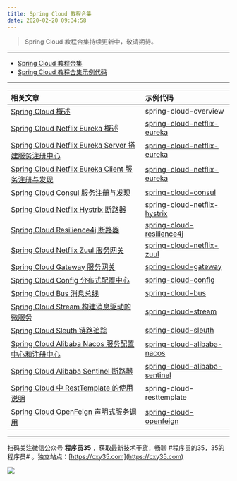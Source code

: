 ```yaml
---
title: Spring Cloud 教程合集
date: 2020-02-20 09:34:58
---
```

> Spring Cloud 教程合集持续更新中，敬请期待。

---

- [Spring Cloud 教程合集](https://mp.weixin.qq.com/s/SBmcs2bxumhNz4kky1pl-A)
- [Spring Cloud 教程合集示例代码](https://github.com/cxy35/spring-cloud-samples)

---

|相关文章|示例代码|
|:-|:-|
|[Spring Cloud 概述](http://www.xuxianfang.com/2020/03/20/springcloud/spring-cloud-overview/)|spring-cloud-overview|
|[Spring Cloud Netflix Eureka 概述](http://www.xuxianfang.com/2020/04/07/springcloud/spring-cloud-netflix-eureka-overview/)|[spring-cloud-netflix-eureka](https://github.com/cxy35/spring-cloud-samples/tree/master/spring-cloud-netflix-eureka)|
|[Spring Cloud Netflix Eureka Server 搭建服务注册中心](http://www.xuxianfang.com/2020/04/09/springcloud/spring-cloud-netflix-eureka-server/)|[spring-cloud-netflix-eureka](https://github.com/cxy35/spring-cloud-samples/tree/master/spring-cloud-netflix-eureka)|
|[Spring Cloud Netflix Eureka Client 服务注册与发现](http://www.xuxianfang.com/2020/04/10/springcloud/spring-cloud-netflix-eureka-client/)|[spring-cloud-netflix-eureka](https://github.com/cxy35/spring-cloud-samples/tree/master/spring-cloud-netflix-eureka)|
|[Spring Cloud Consul 服务注册与发现](http://www.xuxianfang.com/2020/04/15/springcloud/spring-cloud-consul/)|[spring-cloud-consul](https://github.com/cxy35/spring-cloud-samples/tree/master/spring-cloud-consul)|
|[Spring Cloud Netflix Hystrix 断路器](http://www.xuxianfang.com/2020/04/18/springcloud/spring-cloud-netflix-hystrix/)|[spring-cloud-netflix-hystrix](https://github.com/cxy35/spring-cloud-samples/tree/master/spring-cloud-netflix-hystrix)|
|[Spring Cloud Resilience4j 断路器](http://www.xuxianfang.com/2020/04/27/springcloud/spring-cloud-resilience4j/)|[spring-cloud-resilience4j](https://github.com/cxy35/spring-cloud-samples/tree/master/spring-cloud-resilience4j)|
|[Spring Cloud Netflix Zuul 服务网关](http://www.xuxianfang.com/2020/05/03/springcloud/spring-cloud-netflix-zuul/)|[spring-cloud-netflix-zuul](https://github.com/cxy35/spring-cloud-samples/tree/master/spring-cloud-netflix-zuul)|
|[Spring Cloud Gateway 服务网关](http://www.xuxianfang.com/2020/05/04/springcloud/spring-cloud-gateway/)|[spring-cloud-gateway](https://github.com/cxy35/spring-cloud-samples/tree/master/spring-cloud-gateway)|
|[Spring Cloud Config 分布式配置中心](http://www.xuxianfang.com/2020/05/11/springcloud/spring-cloud-config/)|[spring-cloud-config](https://github.com/cxy35/spring-cloud-samples/tree/master/spring-cloud-config)|
|[Spring Cloud Bus 消息总线](http://www.xuxianfang.com/2020/05/14/springcloud/spring-cloud-bus/)|[spring-cloud-bus](https://github.com/cxy35/spring-cloud-samples/tree/master/spring-cloud-bus)|
|[Spring Cloud Stream 构建消息驱动的微服务](http://www.xuxianfang.com/2020/05/16/springcloud/spring-cloud-stream/)|[spring-cloud-stream](https://github.com/cxy35/spring-cloud-samples/tree/master/spring-cloud-stream)|
|[Spring Cloud Sleuth 链路追踪](http://www.xuxianfang.com/2020/05/17/springcloud/spring-cloud-sleuth/)|[spring-cloud-sleuth](https://github.com/cxy35/spring-cloud-samples/tree/master/spring-cloud-sleuth)|
|[Spring Cloud Alibaba Nacos 服务配置中心和注册中心](http://www.xuxianfang.com/2020/05/23/springcloud/spring-cloud-alibaba-nacos/)|[spring-cloud-alibaba-nacos](https://github.com/cxy35/spring-cloud-samples/tree/master/spring-cloud-alibaba-nacos)|
|[Spring Cloud Alibaba Sentinel 断路器](http://www.xuxianfang.com/2020/05/24/springcloud/spring-cloud-alibaba-sentinel/)|[spring-cloud-alibaba-sentinel](https://github.com/cxy35/spring-cloud-samples/tree/master/spring-cloud-alibaba-sentinel)|
|[Spring Cloud 中 RestTemplate 的使用说明](http://www.xuxianfang.com/2020/04/13/springcloud/spring-cloud-resttemplate/)|spring-cloud-resttemplate|
|[Spring Cloud OpenFeign 声明式服务调用](http://www.xuxianfang.com/2020/04/24/springcloud/spring-cloud-openfeign/)|[spring-cloud-openfeign](https://github.com/cxy35/spring-cloud-samples/tree/master/spring-cloud-openfeign)|


---

扫码关注微信公众号 **程序员35** ，获取最新技术干货，畅聊 #程序员的35，35的程序员# 。独立站点：[https://cxy35.com](https://cxy35.com)

![](https://oscimg.oschina.net/oscnet/up-285838b9c516db5bb1ba760f292f2346078.JPEG)